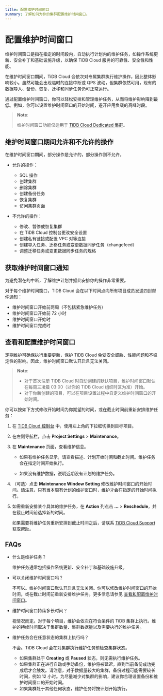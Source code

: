 ```yaml
---
title: 配置维护时间窗口
summary: 了解如何为你的集群配置维护时间窗口。
---
```


# 配置维护时间窗口

维护时间窗口是指在指定的时间段内，自动执行计划内的维护任务，如操作系统更新、安全补丁和基础设施升级，以确保 TiDB Cloud 服务的可靠性、安全性和性能。

在维护时间窗口期间，TiDB Cloud 会依次对专属集群执行维护操作，因此整体影响较小。虽然可能会出现临时的连接中断或 QPS 波动，但集群依然可用，现有的数据导入、备份、恢复、迁移和同步任务仍可正常运行。

通过配置维护时间窗口，你可以轻松安排和管理维护任务，从而将维护影响降到最低。例如，你可以设置维护时间窗口的开始时间，避开应用负载的高峰时段。

> **Note:**
>
> 维护时间窗口功能仅适用于 [TiDB Cloud Dedicated 集群](/tidb-cloud/select-cluster-tier.md#tidb-cloud-dedicated)。

## 维护时间窗口期间允许和不允许的操作

在维护时间窗口期间，部分操作是允许的，部分操作则不允许。

- 允许的操作：

    - SQL 操作
    - 创建集群
    - 删除集群
    - 创建备份任务
    - 恢复集群
    - 访问集群页面

- 不允许的操作：

    - 修改、暂停或恢复集群
    - 在 TiDB Cloud 控制台更改安全设置
    - 创建私有链接或配置 VPC 对等连接
    - 创建导入任务、迁移任务或变更数据同步任务（changefeed）
    - 调整迁移任务或变更数据同步任务的规格

## 获取维护时间窗口通知

为避免潜在的中断，了解维护计划并据此安排你的操作非常重要。

对于每个维护时间窗口，TiDB Cloud 会在以下时间点向所有项目成员发送四封邮件通知：

- 维护时间窗口开始前两周（不包括紧急维护任务）
- 维护时间窗口开始前 72 小时
- 维护时间窗口开始时
- 维护时间窗口完成时

## 查看和配置维护时间窗口

定期维护可确保执行重要更新，保护 TiDB Cloud 免受安全威胁、性能问题和不稳定性的影响。因此，维护时间窗口默认开启且无法关闭。

> **Note:**
>
> - 对于首次注册 TiDB Cloud 时自动创建的默认项目，维护时间窗口默认在每周三凌晨 03:00（以你的 TiDB Cloud 组织时区为准）开始。
> - 对于你新创建的项目，可以在项目设置过程中自定义维护时间窗口的开始时间。

你可以按如下方式修改开始时间为你期望的时间，或在截止时间前重新安排维护任务：

1. 在 [TiDB Cloud 控制台](https://tidbcloud.com) 中，使用左上角的下拉框切换到目标项目。
2. 在左侧导航栏，点击 **Project Settings** > **Maintenance**。
3. 在 **Maintenance** 页面，查看维护信息。

     - 如果有维护任务显示，请查看描述、计划开始时间和截止时间。维护任务会在指定时间开始执行。

     - 如果没有维护数据，说明近期没有计划的维护任务。

4. （可选）点击 **Maintenance Window Setting** 修改维护时间窗口的开始时间。请注意，只有当本周有计划的维护窗口时，维护才会在指定的开始时间执行。

5. 如需重新安排某个具体的维护任务，在 **Action** 列点击 **...** > **Reschedule**，并在截止时间前选择新的时间。

    如果需要将维护任务重新安排到截止时间之后，请联系 [TiDB Cloud Support](/tidb-cloud/tidb-cloud-support.md#tidb-cloud-support) 获取帮助。

## FAQs

- 什么是维护任务？

    维护任务通常包括操作系统更新、安全补丁和基础设施升级。

- 可以关闭维护时间窗口吗？

    不可以。维护时间窗口默认开启且无法关闭。你可以修改维护时间窗口的开始时间，或在截止时间前重新安排维护任务。更多信息请参见 [查看和配置维护时间窗口](#view-and-configure-maintenance-windows)。

- 维护时间窗口持续多长时间？

    视情况而定。对于每个项目，维护会依次在符合条件的 TiDB 集群上执行。维护的持续时间取决于集群数量、集群数据量以及需要执行的维护任务。

- 维护任务会在任意状态的集群上执行吗？

    不会。TiDB Cloud 会在对集群执行维护任务前检查集群状态。

    - 如果集群处于 **Creating** 或 **Paused** 状态，则无需执行维护任务。
    - 如果集群正在进行自动或手动备份，维护将被延迟，直到当前备份成功完成后才会触发。请注意，对于数据量较大的集群，备份过程可能需要较长时间，例如 12 小时。为尽量减少对集群的影响，建议你合理设置备份和维护时间窗口的开始时间。
    - 如果集群处于其他任何状态，维护任务将按计划开始执行。